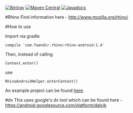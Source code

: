 [![Bintray](https://img.shields.io/bintray/v/f43nd1r/maven/rhino-android.svg)](https://bintray.com/f43nd1r/maven/rhino-android)
[![Maven Central](https://img.shields.io/maven-central/v/com.faendir.rhino/rhino-android.svg?maxAge=2592000)](http://search.maven.org/#search%7Cga%7C1%7Ccom.faendir.rhino)
[![Javadocs](http://www.javadoc.io/badge/com.faendir.rhino/rhino-android.svg)](http://www.javadoc.io/doc/com.faendir.rhino/rhino-android)

#Rhino
Find information here - http://www.mozilla.org/rhino/

#How to use

Import via gradle
```
compile 'com.faendir.rhino:rhino-android:1.4'
```

Then, instead of calling 
```
Context.enter()
```
use
```
RhinoAndroidHelper.enterContext()
```

An example project can be found [here](https://github.com/F43nd1r/rhino-android-example).

#dx
This uses google's dx tool which can be found here - https://android.googlesource.com/platform/dalvik
